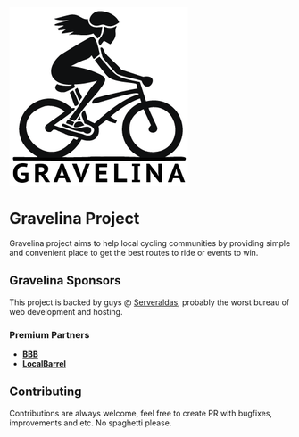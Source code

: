 ![alt text](docs/assets/gravelina_sm.png "Title")
# Gravelina Project

Gravelina project aims to help local cycling communities by providing simple and convenient place to get the best routes to ride or events to win.


## Gravelina Sponsors

This project is backed by guys @ [Serveraldas](https://serveraldas.lt), probably the worst bureau of web development and hosting.

### Premium Partners

- **[BBB](https://babytesbronesbags.com/)** 
- **[LocalBarrel](https://localbarrel.lt/)**

## Contributing

Contributions are always welcome, feel free to create PR with bugfixes, improvements and etc. No spaghetti please.
